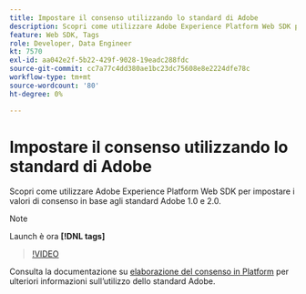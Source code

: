 ```yaml
---
title: Impostare il consenso utilizzando lo standard di Adobe
description: Scopri come utilizzare Adobe Experience Platform Web SDK per impostare i valori di consenso in base agli standard Adobe 1.0 e 2.0.
feature: Web SDK, Tags
role: Developer, Data Engineer
kt: 7570
exl-id: aa042e2f-5b22-429f-9028-19eadc288fdc
source-git-commit: cc7a77c4dd380ae1bc23dc75608e8e2224dfe78c
workflow-type: tm+mt
source-wordcount: '80'
ht-degree: 0%

---
```


# Impostare il consenso utilizzando lo standard di Adobe

Scopri come utilizzare Adobe Experience Platform Web SDK per impostare i valori di consenso in base agli standard Adobe 1.0 e 2.0.

>[!NOTE]
>
> Launch è ora **[!DNL tags]**

>[!VIDEO](https://video.tv.adobe.com/v/332694/?quality=12&learn=on)

Consulta la documentazione su [elaborazione del consenso in Platform](https://experienceleague.adobe.com/docs/experience-platform/landing/governance-privacy-security/consent/iab/overview.html) per ulteriori informazioni sull’utilizzo dello standard Adobe.
